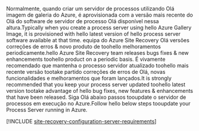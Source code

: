 
<span data-ttu-id="7667d-101">Normalmente, quando criar um servidor de processos utilizando Olá imagem de galeria do Azure, é aprovisionada com a versão mais recente do Olá do software de servidor de processo Olá disponível nessa altura.</span><span class="sxs-lookup"><span data-stu-id="7667d-101">Typically when you create a process server using hello Azure Gallery Image, it is provisioned with hello latest version of hello process server software available at that time.</span></span> <span data-ttu-id="7667d-102">equipa do Azure Site Recovery Olá versões correções de erros & novo produto de toohello melhoramentos periodicamente.</span><span class="sxs-lookup"><span data-stu-id="7667d-102">hello Azure Site Recovery team releases bugs fixes & new enhancements toohello product on a periodic basis.</span></span> <span data-ttu-id="7667d-103">É vivamente recomendado que mantenha o processo servidor atualizado toohello mais recente versão tootake partido correções de erros de Olá, novas funcionalidades e melhoramentos que foram lançados.</span><span class="sxs-lookup"><span data-stu-id="7667d-103">It is strongly recommended that you keep your process server updated toohello latest version tootake advantage of hello bug fixes, new features & enhancements that have been released.</span></span> <span data-ttu-id="7667d-104">Siga Olá abaixo passos tooupdate o servidor de processos em execução no Azure.</span><span class="sxs-lookup"><span data-stu-id="7667d-104">Follow hello below steps tooupdate your Process Server running in Azure.</span></span>

[!INCLUDE [site-recovery-configuration-server-requirements](site-recovery-vmware-upgrade-process-server-internal.md)]
